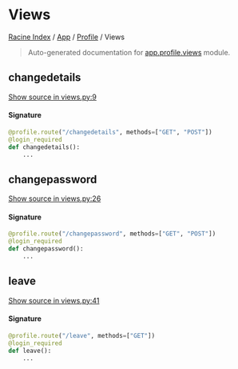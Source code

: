 # Views

[Racine Index](../../README.md#racine-index) /
[App](../index.md#app) /
[Profile](./index.md#profile) /
Views

> Auto-generated documentation for [app.profile.views](https://github.com/hgrf/racine/blob/master/app/profile/views.py) module.

## changedetails

[Show source in views.py:9](https://github.com/hgrf/racine/blob/master/app/profile/views.py#L9)

#### Signature

```python
@profile.route("/changedetails", methods=["GET", "POST"])
@login_required
def changedetails():
    ...
```



## changepassword

[Show source in views.py:26](https://github.com/hgrf/racine/blob/master/app/profile/views.py#L26)

#### Signature

```python
@profile.route("/changepassword", methods=["GET", "POST"])
@login_required
def changepassword():
    ...
```



## leave

[Show source in views.py:41](https://github.com/hgrf/racine/blob/master/app/profile/views.py#L41)

#### Signature

```python
@profile.route("/leave", methods=["GET"])
@login_required
def leave():
    ...
```
